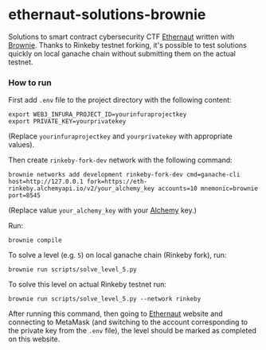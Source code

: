 # ethernaut-solutions-brownie

Solutions to smart contract cybersecurity CTF [Ethernaut](https://ethernaut.openzeppelin.com/) written with [Brownie](https://eth-brownie.readthedocs.io/en/stable/). Thanks to Rinkeby testnet forking, it's possible to test solutions quickly on local ganache chain without submitting them on the actual testnet.

### How to run

First add `.env` file to the project directory with the following content:

    export WEB3_INFURA_PROJECT_ID=yourinfuraprojectkey
    export PRIVATE_KEY=yourprivatekey
    
(Replace `yourinfuraprojectkey` and `yourprivatekey` with appropriate values).
    
Then create `rinkeby-fork-dev` network with the following command:

    brownie networks add development rinkeby-fork-dev cmd=ganache-cli host=http://127.0.0.1 fork=https://eth-rinkeby.alchemyapi.io/v2/your_alchemy_key accounts=10 mnemonic=brownie port=8545
  
  (Replace value `your_alchemy_key` with your [Alchemy](https://www.alchemy.com/) key.)

Run:
    
    brownie compile
  
To solve a level (e.g. `5`) on local ganache chain (Rinkeby fork), run:
  
    brownie run scripts/solve_level_5.py
 
To solve this level on actual Rinkeby testnet run:
    
    brownie run scripts/solve_level_5.py --network rinkeby
  
  After running this command, then going to [Ethernaut](https://ethernaut.openzeppelin.com/) website and connecting to MetaMask (and switching to the account corresponding to the private key from the `.env` file), the level should be marked as completed on this website.
  
